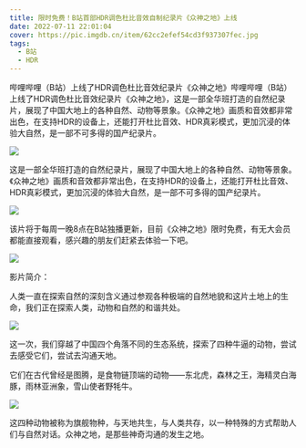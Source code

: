 ```yaml
---
title: 限时免费！B站首部HDR调色杜比音效自制纪录片《众神之地》上线
date: 2022-07-11 22:01:04
cover: https://pic.imgdb.cn/item/62cc2efef54cd3f937307fec.jpg
tags:
  - B站
  - HDR
---
```

哔哩哔哩（B站）上线了HDR调色杜比音效纪录片《众神之地》哔哩哔哩（B站）上线了HDR调色杜比音效纪录片《众神之地》，这是一部全华班打造的自然纪录片，展现了中国大地上的各种自然、动物等景象。《众神之地》画质和音效都非常出色，在支持HDR的设备上，还能打开杜比音效、HDR真彩模式，更加沉浸的体验大自然，是一部不可多得的国产纪录片。

![](https://pic.imgdb.cn/item/62cc2efef54cd3f937307fc4.jpg)

这是一部全华班打造的自然纪录片，展现了中国大地上的各种自然、动物等景象。《众神之地》画质和音效都非常出色，在支持HDR的设备上，还能打开杜比音效、HDR真彩模式，更加沉浸的体验大自然，是一部不可多得的国产纪录片。

![](https://pic.imgdb.cn/item/62cc2efef54cd3f937307fbb.jpg)

该片将于每周一晚8点在B站独播更新，目前《众神之地》限时免费，有无大会员都能直接观看，感兴趣的朋友们赶紧去体验一下吧。

![](https://pic.imgdb.cn/item/62cc2efef54cd3f937307fcb.jpg)

影片简介：

人类一直在探索自然的深刻含义通过参观各种极端的自然地貌和这片土地上的生命，我们正在探索人类，动物和自然的和谐共处。

![](https://pic.imgdb.cn/item/62cc2efef54cd3f937307fe2.png)

这一次，我们穿越了中国四个角落不同的生态系统，探索了四种牛逼的动物，尝试去感受它们，尝试去沟通天地。

它们在古代曾经是图腾，是食物链顶端的动物——东北虎，森林之王，海精灵白海豚，雨林亚洲象，雪山使者野牦牛。

![](https://pic.imgdb.cn/item/62cc2efef54cd3f937307fec.jpg)

这四种动物被称为旗舰物种，与天地共生，与人类共存，以一种特殊的方式帮助人们与自然对话。众神之地，是那些神奇沟通的发生之地。

